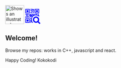 <picture>
  <source media="(prefers-color-scheme: dark)" srcset="https://icons8.com/icon/3emxGc2e5sJQ/goat">
  <source media="(prefers-color-scheme: light)" srcset="https://icons8.com/icon/3emxGc2e5sJQ/goat">
  <img alt="Shows an illustrated sun in light mode and a moon with stars in dark mode." src="https://icons8.com/icon/3emxGc2e5sJQ/goat" style=" width:60px ; height:60px " >
</picture>
<svg xmlns="http://www.w3.org/2000/svg" width="48" height="48" viewBox="0 0 24 24"><path d="M9 6h-1v-1h2v2h-1v-1zm2-1h-1v-2h-2v-1h3v1h1v1h-1v1zm2-3h-2v-1h-3v-1h4v1h1v-1h1v5h-1v-3zm-8 3h-3v-3h3v3zm7 0h1v1h-1v-1zm8 0h-3v-3h3v3zm2-5h-7v7h7v-7zm-1 6h-5v-5h5v5zm-10 0h1v1h-1v-1zm2 1v-1h1v1h-1zm-7 2v1h-1v-1h1zm1-9h-7v7h7v-7zm-1 6h-5v-5h5v5zm3 8v2h-1v-2h1zm-4-6v1h-2v1h1v1h-3v-1h1v-1h-2v-1h5zm-3 9h3v3h-3v-3zm-2 5h7v-7h-7v7zm1-6h5v5h-5v-5zm5-3h1v1h-1v-1zm-2-1v-1h1v3h-1v-1h-1v1h-1v-1h-1v1h-1v-2h4zm6.089 4.734c0-3.765 3.149-6.845 6.915-6.725 1.954.052 3.761.944 4.996 2.429v-2.4379999999999997h-1v-2h-1v1.69c-.627-.284-1.298-.483-2-.591v-.099h1v-1h-2v1h-1v-1h-1v1h-1v-1h-1v1h-1v-1h-1v1h-1v1h-1v-1h1v-1h-4v1h2v1h-2v1h1v2h1v-1h2v1.1c-.471.88-.775 1.86-.874 2.9h-.126v1h-1v5h1v-1h1.383c.239.356.495.674.791 1h1.473c-1.677-1.334-2.558-3.295-2.558-5.266zm.911-5.734v-1h1v.698c-.362.29-.695.613-1 .962v-.66zm-2 9v-1h.429c.106.345.242.677.393 1h-.822zm15 2.586l-2.832-2.832c.524-.79.832-1.735.832-2.754 0-2.761-2.239-5-5-5s-5 2.239-5 5 2.239 5 5 5c1.019 0 1.964-.308 2.754-.832l2.832 2.832 1.414-1.414zm-7-2.586c-1.654 0-3-1.346-3-3s1.346-3 3-3 3 1.346 3 3-1.346 3-3 3z" fill="blue"/></svg>

## Welcome!

Browse my repos: works in C++, javascript and react.

Happy Coding!
Kokokodi

<!--
**kokokodi/kokokodi** is a ✨ _special_ ✨ repository because its `README.md` (this file) appears on your GitHub profile.

Here are some ideas to get you started:

- 🔭 I’m currently working on ...
- 🌱 I’m currently learning ...
- 👯 I’m looking to collaborate on ...
- 🤔 I’m looking for help with ...
- 💬 Ask me about ...
- 📫 How to reach me: ...
- 😄 Pronouns: ...
- ⚡ Fun fact: ...
-->
